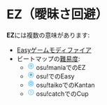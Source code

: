 # EZ（曖昧さ回避）

**EZ**には複数の意味があります:

- [Easyゲームモディファイア](/wiki/Game_modifier/Easy)
- ビートマップの[難易度](/wiki/Beatmap/Difficulty):
  - ![](/wiki/shared/diff/easy-m.png?20211215) osu!maniaでのEZ
  - ![](/wiki/shared/diff/easy-o.png?20211215) osu!でのEasy
  - ![](/wiki/shared/diff/easy-t.png?20211215) osu!taikoでのKantan
  - ![](/wiki/shared/diff/easy-c.png?20211215) osu!catchでのCup
